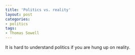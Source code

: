 ```yaml
---
title: 'Politics vs. reality'
layout: post
categories:
- politics
tags:
- Thomas Sowell
---
```


It is hard to understand politics if you are hung up on reality.